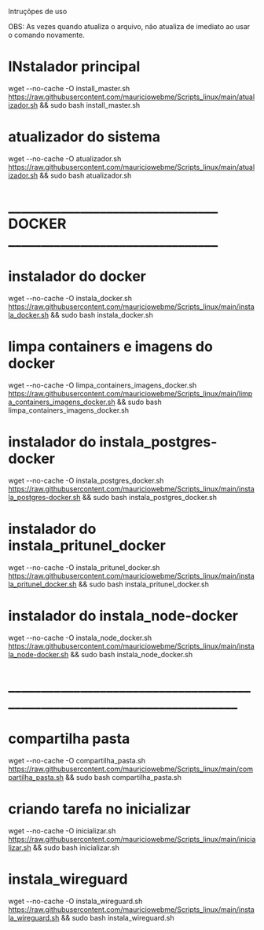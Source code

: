 Intruçõpes de uso

OBS: As vezes quando atualiza o arquivo, não atualiza de imediato ao usar o comando novamente.

# INstalador principal
wget --no-cache -O install_master.sh https://raw.githubusercontent.com/mauriciowebme/Scripts_linux/main/atualizador.sh && sudo bash install_master.sh


# atualizador do sistema
wget --no-cache -O atualizador.sh https://raw.githubusercontent.com/mauriciowebme/Scripts_linux/main/atualizador.sh && sudo bash atualizador.sh

# ________________________________ DOCKER ________________________________ #

# instalador do docker 
wget --no-cache -O instala_docker.sh https://raw.githubusercontent.com/mauriciowebme/Scripts_linux/main/instala_docker.sh && sudo bash instala_docker.sh

# limpa containers e imagens do docker 
wget --no-cache -O limpa_containers_imagens_docker.sh https://raw.githubusercontent.com/mauriciowebme/Scripts_linux/main/limpa_containers_imagens_docker.sh && sudo bash limpa_containers_imagens_docker.sh

# instalador do instala_postgres-docker 
wget --no-cache -O instala_postgres_docker.sh https://raw.githubusercontent.com/mauriciowebme/Scripts_linux/main/instala_postgres-docker.sh && sudo bash instala_postgres_docker.sh

# instalador do instala_pritunel_docker 
wget --no-cache -O instala_pritunel_docker.sh https://raw.githubusercontent.com/mauriciowebme/Scripts_linux/main/instala_pritunel_docker.sh && sudo bash instala_pritunel_docker.sh

# instalador do instala_node-docker 
wget --no-cache -O instala_node_docker.sh https://raw.githubusercontent.com/mauriciowebme/Scripts_linux/main/instala_node-docker.sh && sudo bash instala_node_docker.sh

# ________________________________________________________________________ #

# compartilha pasta
wget --no-cache -O compartilha_pasta.sh https://raw.githubusercontent.com/mauriciowebme/Scripts_linux/main/compartilha_pasta.sh && sudo bash compartilha_pasta.sh

# criando tarefa no inicializar
wget --no-cache -O inicializar.sh https://raw.githubusercontent.com/mauriciowebme/Scripts_linux/main/inicializar.sh && sudo bash inicializar.sh

# instala_wireguard
wget --no-cache -O instala_wireguard.sh https://raw.githubusercontent.com/mauriciowebme/Scripts_linux/main/instala_wireguard.sh && sudo bash instala_wireguard.sh